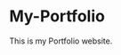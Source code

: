 # My-Portfolio
This is my Portfolio website.
           
             
            
                     
            
        
          
         
          
        
          
      
     
 
 
 
